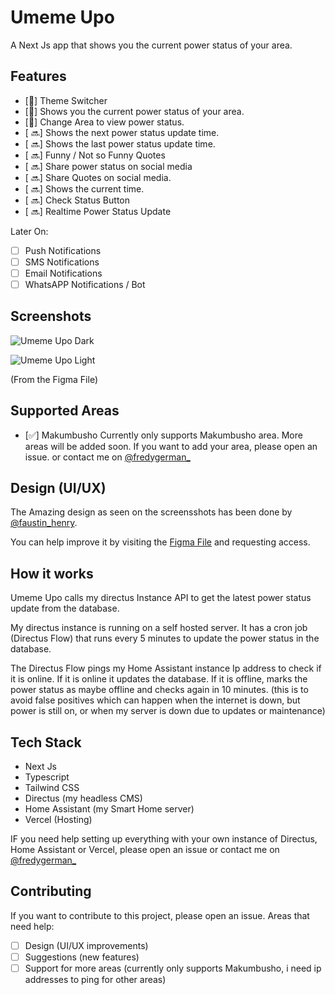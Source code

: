 # Umeme Upo

A Next Js app that shows you the current power status of your area.

## Features

- [🚧] Theme Switcher
- [🚧] Shows you the current power status of your area.
- [🚧] Change Area to view power status.
- [ 🔜] Shows the next power status update time.
- [ 🔜] Shows the last power status update time.
- [ 🔜] Funny / Not so Funny Quotes
- [ 🔜] Share power status on social media
- [ 🔜] Share Quotes on social media.
- [ 🔜] Shows the current time.
- [ 🔜] Check Status Button
- [ 🔜] Realtime Power Status Update

Later On:

- [ ] Push Notifications
- [ ] SMS Notifications
- [ ] Email Notifications
- [ ] WhatsAPP Notifications / Bot

## Screenshots

![Umeme Upo Dark](https://github.com/fredygerman/umeme-upo/blob/main/screenshots/umeme-dark.png?raw=true)

![Umeme Upo Light](https://github.com/fredygerman/umeme-upo/blob/main/screenshots/umeme-light.png?raw=true)

(From the Figma File)

## Supported Areas

- [✅] Makumbusho
  Currently only supports Makumbusho area. More areas will be added soon.
  If you want to add your area, please open an issue. or contact me on [@fredygerman\_](https://twitter.com/fredygerman_)

## Design (UI/UX)

The Amazing design as seen on the screensshots has been done by [@faustin_henry](https://twitter.com/faustin_henry).

You can help improve it by visiting the [Figma File](https://www.figma.com/file/it33dzvxrxfhFDlnGX3h53/Umeme-Upo%3F?type=design&node-id=0%3A1&mode=design&t=6qOce4RvCVWTaUnq-1) and requesting access.

## How it works

Umeme Upo calls my directus Instance API to get the latest power status update from the database.

My directus instance is running on a self hosted server. It has a cron job (Directus Flow) that runs every 5 minutes to update the power status in the database.

The Directus Flow pings my Home Assistant instance Ip address to check if it is online. If it is online it updates the database. If it is offline, marks the power status as maybe offline and checks again in 10 minutes. (this is to avoid false positives which can happen when the internet is down, but power is still on, or when my server is down due to updates or maintenance)

## Tech Stack

- Next Js
- Typescript
- Tailwind CSS
- Directus (my headless CMS)
- Home Assistant (my Smart Home server)
- Vercel (Hosting)

IF you need help setting up everything with your own instance of Directus, Home Assistant or Vercel, please open an issue or contact me on [@fredygerman\_](https://twitter.com/fredygerman_)

## Contributing

If you want to contribute to this project, please open an issue.
Areas that need help:

- [ ] Design (UI/UX improvements)
- [ ] Suggestions (new features)
- [ ] Support for more areas (currently only supports Makumbusho, i need ip addresses to ping for other areas)
